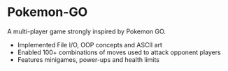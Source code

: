 # Pokemon-GO
A multi-player game strongly inspired by Pokemon GO.

- Implemented File I/O, OOP concepts and ASCII art
- Enabled 100+ combinations of moves used to attack opponent players 
- Features minigames, power-ups and health limits
